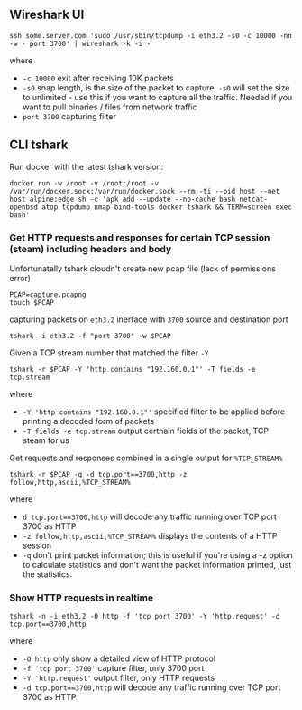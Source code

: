 ## Wireshark UI

`ssh some.server.com 'sudo /usr/sbin/tcpdump -i eth3.2 -s0 -c 10000 -nn -w - port 3700' | wireshark -k -i -`

where
 * `-c 10000` exit after receiving 10K packets
 * `-s0` snap length, is the size of the packet to capture. `-s0` will set the size to unlimited - use this if you want to capture all the traffic. Needed if you want to pull binaries / files from network traffic
 * `port 3700` capturing filter

## CLI tshark

Run docker with the latest tshark version:
```
docker run -w /root -v /root:/root -v /var/run/docker.sock:/var/run/docker.sock --rm -ti --pid host --net host alpine:edge sh -c 'apk add --update --no-cache bash netcat-openbsd atop tcpdump nmap bind-tools docker tshark && TERM=screen exec bash'
```

### Get HTTP requests and responses for certain TCP session (steam) including headers and body

Unfortunatelly tshark cloudn't create new pcap file (lack of permissions error)
```
PCAP=capture.pcapng
touch $PCAP
```

capturing packets on `eth3.2` inerface with `3700` source and destination port
```
tshark -i eth3.2 -f "port 3700" -w $PCAP
```

Given a TCP stream number that matched the filter `-Y` 
```
tshark -r $PCAP -Y 'http contains "192.160.0.1"' -T fields -e tcp.stream
```
where
* `-Y 'http contains "192.160.0.1"'` specified filter to be applied before printing a decoded form of packets
* `-T fields -e tcp.stream` output certnain fields of the packet, TCP steam for us 


Get requests and responses combined in a single output for `%TCP_STREAM%`
```
tshark -r $PCAP -q -d tcp.port==3700,http -z follow,http,ascii,%TCP_STREAM%
```
where
* `d tcp.port==3700,http` will decode any traffic running over TCP port 3700 as HTTP
* `-z follow,http,ascii,%TCP_STREAM%` displays the contents of a HTTP session
* `-q` don't print packet information; this is useful if you're using a -z option to calculate statistics and don't want the packet information printed, just the statistics. 


### Show HTTP requests in realtime 

```
tshark -n -i eth3.2 -O http -f 'tcp port 3700' -Y 'http.request' -d tcp.port==3700,http
```
where
* `-O http` only show a detailed view of HTTP protocol
* `-f 'tcp port 3700'` capture filter, only 3700 port
* `-Y 'http.request'` output filter, only HTTP requests
* `-d tcp.port==3700,http` will decode any traffic running over TCP port 3700 as HTTP
